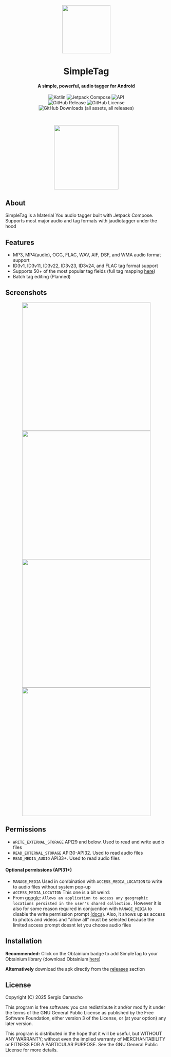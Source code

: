 <p align="center"><img src="assets/icons/icon.svg" width="150"></p>
<h1 align="center"><b>SimpleTag</b></h1>
<h4 align="center">A simple, powerful, audio tagger for Android </h4>
<p align="center">
    <img alt="Kotlin" src="https://img.shields.io/badge/Kotlin-a503fc?logo=kotlin&logoColor=white&style=for-the-badge">
    <img alt="Jetpack Compose" src="https://img.shields.io/static/v1?style=for-the-badge&message=Jetpack+Compose&color=4285F4&logo=Jetpack+Compose&logoColor=FFFFFF&label=">
    <img alt="API" src="https://img.shields.io/badge/Api%2027+-50f270?logo=android&logoColor=black&style=for-the-badge"><br>
    <img alt="GitHub Release" src="https://img.shields.io/github/v/release/sergcam/SimpleTag?color=a1168e&include_prereleases&style=for-the-badge&labelColor=700f63">
    <img alt="GitHub License" src="https://img.shields.io/github/license/sergcam/SimpleTag?style=for-the-badge&labelColor=A6572C">
    <img alt="GitHub Downloads (all assets, all releases)" src="https://img.shields.io/github/downloads/sergcam/SimpleTag/total?link=https%3A%2F%2Fgithub.com%2Fsergcam%2FSimpleTag%2Freleases&style=for-the-badge&labelColor=97790E">
</p><br>
<p align="center"><a href="https://apps.obtainium.imranr.dev/redirect?r=obtainium://app/%7B%22id%22%3A%22dev.secam.simpletag%22%2C%22url%22%3A%22https%3A%2F%2Fgithub.com%2Fsergcam%2FSimpleTag%22%2C%22author%22%3A%22sergcam%22%2C%22name%22%3A%22SimpleTag%22%2C%22preferredApkIndex%22%3A0%2C%22additionalSettings%22%3A%22%7B%5C%22includePrereleases%5C%22%3Atrue%2C%5C%22fallbackToOlderReleases%5C%22%3Atrue%2C%5C%22filterReleaseTitlesByRegEx%5C%22%3A%5C%22%5C%22%2C%5C%22filterReleaseNotesByRegEx%5C%22%3A%5C%22%5C%22%2C%5C%22verifyLatestTag%5C%22%3Afalse%2C%5C%22sortMethodChoice%5C%22%3A%5C%22date%5C%22%2C%5C%22useLatestAssetDateAsReleaseDate%5C%22%3Afalse%2C%5C%22releaseTitleAsVersion%5C%22%3Afalse%2C%5C%22trackOnly%5C%22%3Afalse%2C%5C%22versionExtractionRegEx%5C%22%3A%5C%22%5C%22%2C%5C%22matchGroupToUse%5C%22%3A%5C%22%5C%22%2C%5C%22versionDetection%5C%22%3Atrue%2C%5C%22releaseDateAsVersion%5C%22%3Afalse%2C%5C%22useVersionCodeAsOSVersion%5C%22%3Afalse%2C%5C%22apkFilterRegEx%5C%22%3A%5C%22%5C%22%2C%5C%22invertAPKFilter%5C%22%3Afalse%2C%5C%22autoApkFilterByArch%5C%22%3Atrue%2C%5C%22appName%5C%22%3A%5C%22SimpleTag%5C%22%2C%5C%22appAuthor%5C%22%3A%5C%22sergcam%5C%22%2C%5C%22shizukuPretendToBeGooglePlay%5C%22%3Afalse%2C%5C%22allowInsecure%5C%22%3Afalse%2C%5C%22exemptFromBackgroundUpdates%5C%22%3Afalse%2C%5C%22skipUpdateNotifications%5C%22%3Afalse%2C%5C%22about%5C%22%3A%5C%22Simple%2C%20Powerful%2C%20Audio%20Tagger%20for%20Android%5C%22%2C%5C%22refreshBeforeDownload%5C%22%3Afalse%7D%22%2C%22overrideSource%22%3Anull%7D"><img src="assets/badges/obtain.svg" width="200"></a></p>

## About

SimpleTag is a Material You audio tagger built with Jetpack Compose. Supports most major audio and tag formats with jaudiotagger under the hood

## Features 
- MP3, MP4(audio), OGG, FLAC, WAV, AIF, DSF, and WMA audio format support
- ID3v1, ID3v11, ID3v22, ID3v23, ID3v24, and FLAC tag format support
- Supports 50+ of the most popular tag fields (full tag mapping [here](https://www.jthink.net/jaudiotagger/tagmapping.html))
- Batch tag editing (Planned)

## Screenshots
<p align="center">
    <img src="fastlane/metadata/android/en-US/images/phoneScreenshots/1.png" width=400>
    <img src="fastlane/metadata/android/en-US/images/phoneScreenshots/2.png" width=400>
    <img src="fastlane/metadata/android/en-US/images/phoneScreenshots/3.png" width=400>
    <img src="fastlane/metadata/android/en-US/images/phoneScreenshots/4.png" width=400>

</p>

## Permissions
- `WRITE_EXTERNAL_STORAGE` API29 and below. Used to read and write audio files
- `READ_EXTERNAL_STORAGE` API30-API32. Used to read audio files
- `READ_MEDIA_AUDIO` API33+. Used to read audio files
#### Optional permissions (API31+)
- `MANAGE_MEDIA` Used in combination with `ACCESS_MEDIA_LOCATION` to write to audio files without system pop-up
- `ACCESS_MEDIA_LOCATION` This one is a bit weird:
- From [google](https://developer.android.com/reference/android/Manifest.permission#ACCESS_MEDIA_LOCATION): `Allows an application to access any geographic locations persisted in the user's shared collection.` However it is also for some reason required in conjucntion with `MANAGE_MEDIA` to disable the write permission prompt [(docs)](https://developer.android.com/reference/android/Manifest.permission#MANAGE_MEDIA). Also, it shows up as access to photos and videos and "allow all" must be selected because the limited access prompt doesnt let you choose audio files

## Installation
**Recommended:** Click on the Obtainium badge to add SimpleTag to your Obtainium library (download Obtainium [here](https://obtainium.imranr.dev/))

**Alternatively** download the apk directly from the [releases](https://github.com/sergcam/SimpleTag/releases) section

## License
Copyright (C) 2025  Sergio Camacho

This program is free software: you can redistribute it and/or modify
it under the terms of the GNU General Public License as published by
the Free Software Foundation, either version 3 of the License, or
(at your option) any later version.

This program is distributed in the hope that it will be useful,
but WITHOUT ANY WARRANTY; without even the implied warranty of
MERCHANTABILITY or FITNESS FOR A PARTICULAR PURPOSE.  See the
GNU General Public License for more details.

